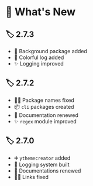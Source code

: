 # 👀 What's New

## 🏷️ 2.7.3

* 🌃 Background package added
* 🎨 Colorful log added
* ✨ Logging improved

## 🏷️ 2.7.2

* 👨‍🔧 Package names fixed
* 📦 `cli` packages created
* 📝 Documentation renewed
* ✨ `regex` module improved

## 🏷️ 2.7.0

* ➕ `ythemecreator` added
* 📜 Logging system built
* 📝 Documentations renewed
* 👨‍🔧 Links fixed

